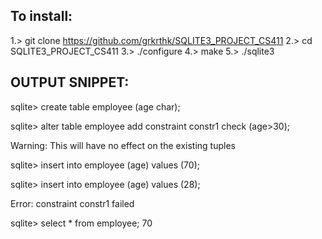 To install:
-----------

1.> git clone https://github.com/grkrthk/SQLITE3_PROJECT_CS411
2.> cd SQLITE3_PROJECT_CS411
3.> ./configure
4.> make
5.> ./sqlite3

OUTPUT SNIPPET:
--------------

sqlite> create table employee (age char);

sqlite> alter table employee add constraint constr1 check (age>30);

Warning: This will have no effect on the existing tuples

sqlite> insert into employee (age) values (70);

sqlite> insert into employee (age) values (28);

Error: constraint constr1 failed

sqlite> select * from employee;
70

